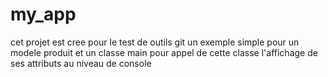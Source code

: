 # my_app
cet projet est cree pour le test de outils git
un exemple simple pour un modele produit 
et un classe main pour appel de cette classe 
l'affichage de ses attributs au niveau de console
